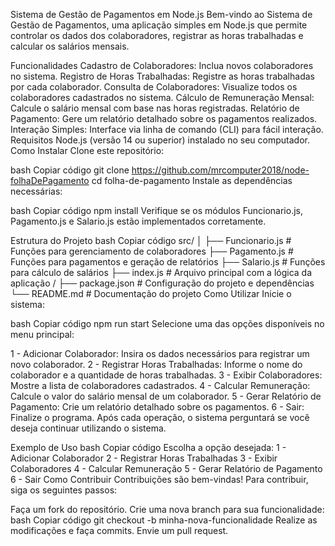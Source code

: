 Sistema de Gestão de Pagamentos em Node.js
Bem-vindo ao Sistema de Gestão de Pagamentos, uma aplicação simples em Node.js que permite controlar os dados dos colaboradores, registrar as horas trabalhadas e calcular os salários mensais.

Funcionalidades
Cadastro de Colaboradores: Inclua novos colaboradores no sistema.
Registro de Horas Trabalhadas: Registre as horas trabalhadas por cada colaborador.
Consulta de Colaboradores: Visualize todos os colaboradores cadastrados no sistema.
Cálculo de Remuneração Mensal: Calcule o salário mensal com base nas horas registradas.
Relatório de Pagamento: Gere um relatório detalhado sobre os pagamentos realizados.
Interação Simples: Interface via linha de comando (CLI) para fácil interação.
Requisitos
Node.js (versão 14 ou superior) instalado no seu computador.
Como Instalar
Clone este repositório:

bash
Copiar código
git clone https://github.com/mrcomputer2018/node-folhaDePagamento
cd folha-de-pagamento
Instale as dependências necessárias:

bash
Copiar código
npm install
Verifique se os módulos Funcionario.js, Pagamento.js e Salario.js estão implementados corretamente.

Estrutura do Projeto
bash
Copiar código
src/
│
├── Funcionario.js       # Funções para gerenciamento de colaboradores
├── Pagamento.js         # Funções para pagamentos e geração de relatórios
├── Salario.js           # Funções para cálculo de salários
├── index.js             # Arquivo principal com a lógica da aplicação
/
├── package.json         # Configuração do projeto e dependências
└── README.md            # Documentação do projeto
Como Utilizar
Inicie o sistema:

bash
Copiar código
npm run start
Selecione uma das opções disponíveis no menu principal:

1 - Adicionar Colaborador: Insira os dados necessários para registrar um novo colaborador.
2 - Registrar Horas Trabalhadas: Informe o nome do colaborador e a quantidade de horas trabalhadas.
3 - Exibir Colaboradores: Mostre a lista de colaboradores cadastrados.
4 - Calcular Remuneração: Calcule o valor do salário mensal de um colaborador.
5 - Gerar Relatório de Pagamento: Crie um relatório detalhado sobre os pagamentos.
6 - Sair: Finalize o programa.
Após cada operação, o sistema perguntará se você deseja continuar utilizando o sistema.

Exemplo de Uso
bash
Copiar código
Escolha a opção desejada:
1 - Adicionar Colaborador
2 - Registrar Horas Trabalhadas
3 - Exibir Colaboradores
4 - Calcular Remuneração
5 - Gerar Relatório de Pagamento
6 - Sair
Como Contribuir
Contribuições são bem-vindas! Para contribuir, siga os seguintes passos:

Faça um fork do repositório.
Crie uma nova branch para sua funcionalidade:
bash
Copiar código
git checkout -b minha-nova-funcionalidade
Realize as modificações e faça commits.
Envie um pull request.
